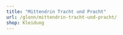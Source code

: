 ```yaml
---
title: "Mittendrin Tracht und Pracht"
url: /glonn/mittendrin-tracht-und-pracht/
shop: Kleidung
---
```

